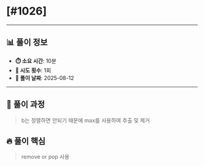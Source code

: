 # [#1026]

---

## 📊 풀이 정보

- **⏱️ 소요 시간**: 10분
- **🔄 시도 횟수**: 1회
- **📅 풀이 날짜**: 2025-08-12

---

## 💭 풀이 과정

> b는 정렬하면 안되기 때문에 max를 사용하여 추출 및 제거

## 🔥 풀이 핵심

> remove or pop 사용

